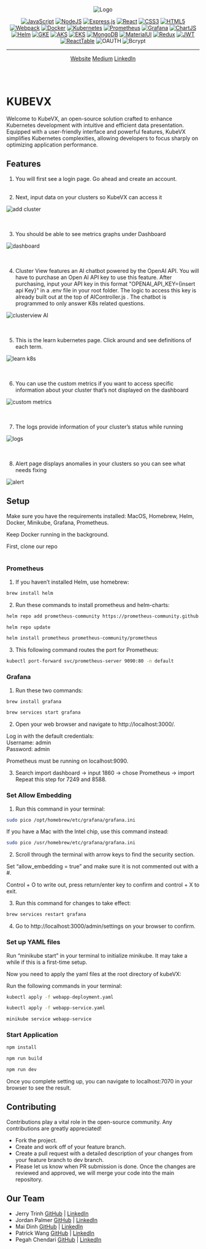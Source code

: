 <div align="center"> 

![Logo](src/public/assets/banner.png)

[![JavaScript](https://img.shields.io/badge/javascript-yellow?style=for-the-badge&logo=javascript&logoColor=white)](https://www.javascript.com/)
[![NodeJS](https://img.shields.io/badge/Nodejs-%23339933?style=for-the-badge&logo=node.js&logoColor=white)](https://nodejs.org/)
[![Express.js](https://img.shields.io/badge/expressjs-%23D6AC32?style=for-the-badge&logo=javascript&logoColor=white)](https://expressjs.com/)
[![React](https://img.shields.io/badge/react-%234E9FF9?style=for-the-badge&logo=react&logoColor=white)](https://reactjs.org/)
[![CSS3](https://img.shields.io/badge/CSS3-1572B6?style=for-the-badge&logo=css3&logoColor=white)](https://developer.mozilla.org/en-US/docs/Web/CSS)
[![HTML5](https://img.shields.io/badge/HTML5-E34F26?style=for-the-badge&logo=html5&logoColor=white)](https://developer.mozilla.org/en-US/docs/Web/HTML)
[![Webpack](https://img.shields.io/badge/webpack-%236DB4F2?style=for-the-badge&logo=webpack&logoColor=white)](https://webpack.js.org/)
[![Docker](https://img.shields.io/badge/docker-%232496ED?style=for-the-badge&logo=docker&logoColor=white)](https://www.docker.com/)
[![Kubernetes](https://img.shields.io/badge/kubernetes-%23326CE5?style=for-the-badge&logo=kubernetes&logoColor=white)](https://kubernetes.io/)
[![Prometheus](https://img.shields.io/badge/prometheus-%23E6522C?style=for-the-badge&logo=prometheus&logoColor=white)](https://prometheus.io/)
[![Grafana](https://img.shields.io/badge/grafana-%23F46800?style=for-the-badge&logo=grafana&logoColor=white)](https://grafana.com/)
[![ChartJS](https://img.shields.io/badge/chart.js-%23FF6384?style=for-the-badge&logo=chart.js&logoColor=white)](https://www.chartjs.org/)
[![Helm](https://img.shields.io/badge/helm-090E6F?style=for-the-badge&logo=helm&logoColor=white)](https://helm.sh/)
[![GKE](https://img.shields.io/badge/GKE-%234285F4?style=for-the-badge&logo=googlecloud&logoColor=white)](https://cloud.google.com/kubernetes-engine)
[![AKS](https://img.shields.io/badge/AKS-326CE5?style=for-the-badge&logo=microsoft-azure&logoColor=white)](https://azure.microsoft.com/en-us/services/kubernetes-service/)
[![EKS](https://img.shields.io/badge/EKS-232F3E?style=for-the-badge&logo=amazon-aws&logoColor=white)](https://aws.amazon.com/eks/)
[![MongoDB](https://img.shields.io/badge/MongoDB-4EA94B?style=for-the-badge&logo=mongodb&logoColor=white)](https://www.mongodb.com/)
[![MaterialUI](https://img.shields.io/badge/Material%20UI-007FFF?style=for-the-badge&logo=mui&logoColor=white)](https://mui.com/)
[![Redux](https://img.shields.io/badge/Redux-593D88?style=for-the-badge&logo=redux&logoColor=white)](https://redux.js.org/)
[![JWT](https://img.shields.io/badge/JWT-000000?style=for-the-badge&logo=JSON%20web%20tokens&logoColor=white)](https://jwt.io/)
[![ReactTable](https://img.shields.io/badge/react%20table-FF4154?style=for-the-badge&logo=react%20table&logoColor=white)](https://www.npmjs.com/package/react-table)
![OAUTH](https://img.shields.io/badge/OAUTH2.0-grey?style=for-the-badge&logo=JSON%20web%20tokens)
![Bcrypt](https://img.shields.io/badge/BCRYPT-grey?style=for-the-badge&logo=letsencrypt)
<!-- [![image]({BadgeURLHere})]() -->

---

<p align="center" style="font-size: 1em">
<a name="website" href="https://www.kubevx.com">Website</a>
<a name="medium" href="https://medium.com/@kubevx123/kubevx-an-intuitive-kubernetes-devtool-39cafbb2fca9">Medium</a>
<a name="linkedin" href="https://www.linkedin.com/company/kubevx">LinkedIn</a>
</p>
<br /><br />

</div>

# KUBEVX

Welcome to KubeVX, an open-source solution crafted to enhance Kubernetes development with intuitive and efficient data presentation. Equipped with a user-friendly interface and powerful features, KubeVX simplifies Kubernetes complexities, allowing developers to focus sharply on optimizing application performance.

## Features

1. You will first see a login page. Go ahead and create an account.<br><br>

2. Next, input data on your clusters so KubeVX can access it  <br>

![add cluster](https://github.com/oslabs-beta/KubeVX/blob/main/src/public/assets/loginAndAdd.gif)<br><br><br>


3. You should be able to see metrics graphs under Dashboard  <br>

![dashboard](https://github.com/oslabs-beta/KubeVX/blob/main/src/public/assets/dashboard.gif)<br><br><br>

4. Cluster View features an AI chatbot powered by the OpenAI API. You will have to purchase an Open AI API key to use this feature. After purchasing, input your API key in this format "OPENAI_API_KEY={insert api Key}" in a .env file in your root folder. The logic to access this key is already built out at the top of AIController.js . The chatbot is programmed to only answer K8s related questions.  <br>

![clusterview AI](https://github.com/oslabs-beta/KubeVX/blob/main/src/public/assets/clusterAndAI.gif)<br><br><br>

5. This is the learn kubernetes page. Click around and see definitions of each term. <br>

![learn k8s](https://github.com/oslabs-beta/KubeVX/blob/main/src/public/assets/learnkubernetes.gif)<br><br><br>

6. You can use the custom metrics if you want to access specific information about your cluster that’s not displayed on the dashboard  <br>

![custom metrics](https://github.com/oslabs-beta/KubeVX/blob/main/src/public/assets/customMetrics.gif)<br><br><br>

7. The logs provide information of your cluster’s status while running <br>

![logs](https://github.com/oslabs-beta/KubeVX/blob/main/src/public/assets/logs.gif)<br><br><br>

8. Alert page displays anomalies in your clusters so you can see what needs fixing <br>

![alert](https://github.com/oslabs-beta/KubeVX/blob/main/src/public/assets/alerts.gif)

## Setup

Make sure you have the requirements installed:
MacOS,
Homebrew,
Helm,
Docker,
Minikube,
Grafana,
Prometheus.

Keep Docker running in the background.

First, clone our repo <br>
<br>
### Prometheus
1. If you haven’t installed Helm, use homebrew: 
```bash
brew install helm
```
2. Run these commands to install prometheus and helm-charts:
```bash
helm repo add prometheus-community https://prometheus-community.github.io/helm-charts
```
```bash
helm repo update
```
```bash
helm install prometheus prometheus-community/prometheus
```
3. This following command routes the port for Prometheus:
```bash
kubectl port-forward svc/prometheus-server 9090:80 -n default
```

### Grafana
1. Run these two commands:
```bash
brew install grafana
```
```bash
brew services start grafana
```

2. Open your web browser and navigate to http://localhost:3000/. 

Log in with the default credentials: <br>
Username: admin <br>
Password: admin

Prometheus must be running on localhost:9090.

3. Search import dashboard -> input 1860 -> chose Prometheus -> import <br>
Repeat this step for 7249 and 8588.


### Set Allow Embedding
1. Run this command in your terminal:
```bash
sudo pico /opt/homebrew/etc/grafana/grafana.ini
```
If you have a Mac with the Intel chip, use this command instead:
```bash
sudo pico /usr/homebrew/etc/grafana/grafana.ini
```

2. Scroll through the terminal with arrow keys to find the security section.

Set “allow_embedding = true” and make sure it is not commented out with a #. 

Control + O to write out, press return/enter key to confirm and control + X to exit. 

3. Run this command for changes to take effect:
```bash
brew services restart grafana
```

4. Go to http://localhost:3000/admin/settings on your browser to confirm.


### Set up YAML files
Run “minikube start” in your terminal to initialize minikube. It may take a while if this is a first-time setup.

Now you need to apply the yaml files at the root directory of kubeVX:

Run the following commands in your terminal:

```bash
kubectl apply -f webapp-deployment.yaml
```

```bash
kubectl apply -f webapp-service.yaml
```

```bash
minikube service webapp-service
```

### Start Application

```bash
npm install
```

```bash
npm run build
```

```bash
npm run dev
```

Once you complete setting up, you can navigate to localhost:7070 in your browser to see the result.

## Contributing

Contributions play a vital role in the open-source community. Any contributions are greatly appreciated!

- Fork the project.
- Create and work off of your feature branch.
- Create a pull request with a detailed description of your changes from your feature branch to dev branch.
- Please let us know when PR submission is done. Once the changes are reviewed and approved, we will merge your code into the main repository.

## Our Team

- Jerry Trinh [GitHub](https://github.com/jtrrain) | [LinkedIn](https://www.linkedin.com/in/jtjerrytrinh/)
- Jordan Palmer [GitHub](https://github.com/jordansjpalmer) | [LinkedIn](https://www.linkedin.com/in/jordansjpalmer/)
- Mai Dinh [GitHub](https://github.com/mai033) | [LinkedIn](https://www.linkedin.com/in/mai-dahlia)
- Patrick Wang [GitHub](https://github.com/pwang040) | [LinkedIn](https://www.linkedin.com/in/pwang040/)
- Pegah Chendari [GitHub](https://github.com/PegahCh) | [LinkedIn](https://www.linkedin.com/in/pegah-chendari/)
